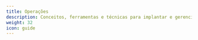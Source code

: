 ```yaml
---
title: Operações
description: Conceitos, ferramentas e técnicas para implantar e gerenciar Istio mesh.
weight: 32
icon: guide
---
```

